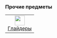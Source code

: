### Прочие предметы

<table>
    <tr>
        <td align="center">
            <a href="/docs/pages/items/gliders.md"> 
                <img src="" width = 32px height = 32px>
                <br>
                Глайдеры
            </a>
        </td>
    </tr>
</table>